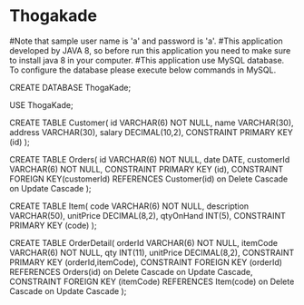 # Thogakade

#Note that sample user name is 'a' and password is 'a'.
#This application developed by JAVA 8, so before run this application you need to make sure to install java 8 in your computer.
#This application use MySQL database. To configure the database please execute below commands in MySQL.

CREATE DATABASE ThogaKade;

USE ThogaKade;

CREATE TABLE Customer(
	id VARCHAR(6) NOT NULL,
	name VARCHAR(30),
	address VARCHAR(30),
	salary DECIMAL(10,2),
	CONSTRAINT PRIMARY KEY (id)
);

CREATE TABLE Orders(
	id VARCHAR(6) NOT NULL,
	date DATE,
	customerId VARCHAR(6) NOT NULL,
	CONSTRAINT PRIMARY KEY (id),
	CONSTRAINT FOREIGN KEY(customerId) REFERENCES Customer(id) on Delete Cascade on Update Cascade
);

CREATE TABLE Item(
	code VARCHAR(6) NOT NULL,
	description VARCHAR(50),
	unitPrice DECIMAL(8,2),
	qtyOnHand INT(5),
	CONSTRAINT PRIMARY KEY (code)
);

CREATE TABLE OrderDetail(
	orderId VARCHAR(6) NOT NULL,
	itemCode VARCHAR(6) NOT NULL,
	qty INT(11),
	unitPrice DECIMAL(8,2),
	CONSTRAINT PRIMARY KEY (orderId,itemCode),
	CONSTRAINT FOREIGN KEY (orderId) REFERENCES Orders(id) on Delete Cascade on Update Cascade,
	CONSTRAINT FOREIGN KEY (itemCode) REFERENCES Item(code) on Delete Cascade on Update Cascade
);
